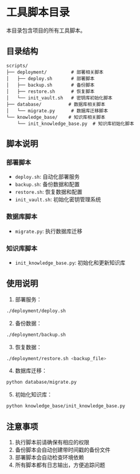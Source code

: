 # 工具脚本目录

本目录包含项目的所有工具脚本。

## 目录结构

```
scripts/
├── deployment/         # 部署相关脚本
│   ├── deploy.sh       # 部署脚本
│   ├── backup.sh       # 备份脚本
│   ├── restore.sh      # 恢复脚本
│   └── init_vault.sh   # 密钥库初始化脚本
├── database/          # 数据库相关脚本
│   └── migrate.py      # 数据库迁移脚本
└── knowledge_base/    # 知识库相关脚本
    └── init_knowledge_base.py  # 知识库初始化脚本
```

## 脚本说明

### 部署脚本
- `deploy.sh`: 自动化部署服务
- `backup.sh`: 备份数据和配置
- `restore.sh`: 恢复数据和配置
- `init_vault.sh`: 初始化密钥管理系统

### 数据库脚本
- `migrate.py`: 执行数据库迁移

### 知识库脚本
- `init_knowledge_base.py`: 初始化和更新知识库

## 使用说明

1. 部署服务：
```bash
./deployment/deploy.sh
```

2. 备份数据：
```bash
./deployment/backup.sh
```

3. 恢复数据：
```bash
./deployment/restore.sh <backup_file>
```

4. 数据库迁移：
```bash
python database/migrate.py
```

5. 初始化知识库：
```bash
python knowledge_base/init_knowledge_base.py
```

## 注意事项

1. 执行脚本前请确保有相应的权限
2. 备份脚本会自动创建带时间戳的备份文件
3. 部署脚本会自动检查环境依赖
4. 所有脚本都有日志输出，方便追踪问题 